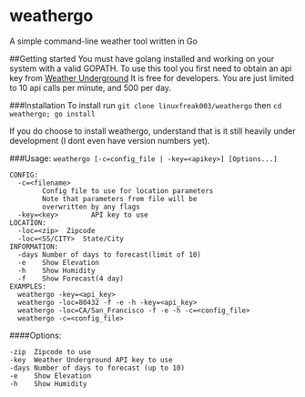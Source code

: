 # weathergo
A simple command-line weather tool written in Go

##Getting started
You must have golang installed and working on your system with a valid
GOPATH.
To use this tool you first need to obtain an api key from
[Weather Underground](https://www.wunderground.com/weather/api)
It is free for developers. You are just limited to 10 api calls per minute,
and 500 per day.

###Installation
To install run `git clone linuxfreak003/weathergo`
then `cd weathergo; go install`

If you do choose to install weathergo, understand that is it still heavily
under development (I dont even have version numbers yet).

###Usage: `weathergo [-c=config_file | -key=<apikey>] [Options...]`

```
CONFIG:
  -c=<filename>
        Config file to use for location parameters
        Note that parameters from file will be
        overwritten by any flags
  -key=<key>        API key to use
LOCATION:
  -loc=<zip>  Zipcode
  -loc=<SS/CITY>  State/City
INFORMATION:
  -days Number of days to forecast(limit of 10)
  -e    Show Elevation
  -h    Show Humidity
  -f    Show Forecast(4 day)
EXAMPLES:
  weathergo -key=<api_key>
  weathergo -loc=80432 -f -e -h -key=<api_key>
  weathergo -loc=CA/San_Francisco -f -e -h -c=<config_file>
  weathergo -c=<config_file>
```
####Options:
```
-zip  Zipcode to use
-key  Weather Underground API key to use
-days Number of days to forecast (up to 10)
-e    Show Elevation
-h    Show Humidity
```
